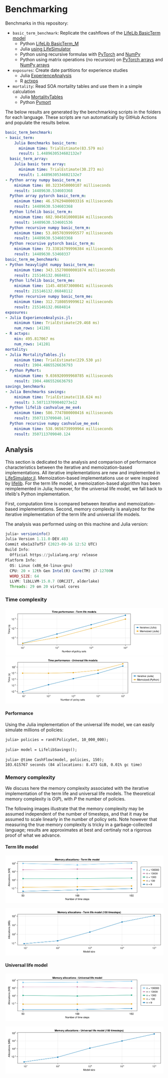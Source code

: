 # Benchmarking

Benchmarks in this repository:

* `basic_term_benchmark`: Replicate the cashflows of the [LifeLib BasicTerm model](https://github.com/lifelib-dev/lifelib/tree/main/lifelib/libraries/basiclife/BasicTerm_M)
    * Python [LifeLib BasicTerm_M](https://github.com/lifelib-dev/lifelib/tree/main/lifelib/libraries/basiclife/BasicTerm_M)
    * Julia [using LifeSimulator](https://github.com/JuliaActuary/LifeSimulator.jl)
    * Python using recursive formulas with [PyTorch](https://github.com/actuarialopensource/benchmarks/blob/main/Python/basicterm_recursive_pytorch.py) and [NumPy](https://github.com/actuarialopensource/benchmarks/blob/main/Python/basicterm_recursive_numpy.py)
    * Python using matrix operations (no recursion) on [PyTorch arrays](https://github.com/actuarialopensource/benchmarks/blob/main/Python/basicterm_array_pytorch.py) and [NumPy arrays](https://github.com/actuarialopensource/benchmarks/blob/main/Python/basicterm_array_numpy.py)
* `exposures`: Create date partitions for experience studies
    * Julia [ExperienceAnalysis](https://github.com/JuliaActuary/ExperienceAnalysis.jl)
    * R [actxps](https://github.com/mattheaphy/actxps)
* `mortality`: Read SOA mortality tables and use them in a simple calculation
    * Julia [MortalityTables](https://github.com/JuliaActuary/MortalityTables.jl)
    * Python [Pymort](https://github.com/actuarialopensource/pymort)

The below results are generated by the benchmarking scripts in the folders for each language. These scripts are run automatically by GitHub Actions and populate the results below. 
```yaml 
basic_term_benchmark:
- basic_term:
    Julia Benchmarks basic_term:
      minimum time: TrialEstimate(83.579 ms)
      result: 1.4489630534602132e7
  basic_term_array:
    Julia basic term array:
      minimum time: TrialEstimate(30.273 ms)
      result: 1.4489630534602132e7
- Python array numpy basic_term_m:
    minimum time: 80.3233450000107 milliseconds
    result: 14489630.534603368
  Python array pytorch basic_term_m:
    minimum time: 46.57629400003316 milliseconds
    result: 14489630.534603368
  Python lifelib basic_term_m:
    minimum time: 602.9045810000184 milliseconds
    result: 14489630.534601536
  Python recursive numpy basic_term_m:
    minimum time: 53.80570399995577 milliseconds
    result: 14489630.534603368
  Python recursive pytorch basic_term_m:
    minimum time: 73.33816799996384 milliseconds
    result: 14489630.53460337
basic_term_me_benchmark:
- Python heavylight numpy basic_term_me:
    minimum time: 343.15270000001874 milliseconds
    result: 215146132.0684811
  Python lifelib basic_term_me:
    minimum time: 1145.485873000041 milliseconds
    result: 215146132.06848112
  Python recursive numpy basic_term_me:
    minimum time: 312.7180859999612 milliseconds
    result: 215146132.0684814
exposures:
- Julia ExperienceAnalysis.jl:
    minimum time: TrialEstimate(29.468 ms)
    num_rows: 141281
- R actxps:
    min: 495.817067 ms
    num_rows: 141281
mortality:
- Julia MortalityTables.jl:
    minimum time: TrialEstimate(229.530 μs)
    result: 1904.4865526636793
- Python PyMort:
    minimum time: 9.036920999960785 milliseconds
    result: 1904.4865526636793
savings_benchmark:
- Julia Benchmarks savings:
    minimum time: TrialEstimate(118.624 ms)
    result: 3.507113709040273e12
- Python lifelib cashvalue_me_ex4:
    minimum time: 586.7747800000416 milliseconds
    result: 3507113709040.141
  Python recursive numpy cashvalue_me_ex4:
    minimum time: 538.9656739999964 milliseconds
    result: 3507113709040.124
```
## Analysis

This section is dedicated to the analysis and comparison of performance characteristics between the iterative and memoization-based implementations. All iterative implementations are new and implemented in [LifeSimulator.jl](https://github.com/JuliaActuary/LifeSimulator.jl). Memoization-based implementations use or were inspired by [lifelib](https://github.com/lifelib-dev/lifelib). For the term life model, a memoization-based algorithm has been reimplemented in Julia; however, for the universal life model, we fall back to lifelib's Python implementation.

First, computation time is compared between iterative and memoization-based implementations. Second, memory complexity is analyzed for the iterative implementation of the term life and universal life models.

The analysis was performed using on this machine and Julia version:

```julia
julia> versioninfo()
Julia Version 1.11.0-DEV.483
Commit ebe1a37af57 (2023-09-16 12:52 UTC)
Build Info:
  Official https://julialang.org/ release
Platform Info:
  OS: Linux (x86_64-linux-gnu)
  CPU: 20 × 12th Gen Intel(R) Core(TM) i7-12700H
  WORD_SIZE: 64
  LLVM: libLLVM-15.0.7 (ORCJIT, alderlake)
  Threads: 29 on 20 virtual cores
```

### Time complexity

![](Julia/analysis/images/time_complexity_basic_life.png)
![](Julia/analysis/images/time_complexity_universal_life.png)

#### Performance

Using the Julia implementation of the universal life model, we can easily simulate millions of policies:

```julia-repl
julia> policies = rand(PolicySet, 10_000_000);

julia> model = LifelibSavings();

julia> @time CashFlow(model, policies, 150);
103.615767 seconds (84 allocations: 8.473 GiB, 0.01% gc time)
```

### Memory complexity

We discuss here the memory complexity associated with the iterative implementation of the term life and universal life models. The theoretical memory complexity is $O(P)$, with $P$ the number of policies.

The following images illustrate that the memory complexity may be assumed independent of the number of timesteps, and that it may be assumed to scale linearly in the number of policy sets. Note however that measuring the true memory complexity is tricky in a garbage-collected language; results are approximates at best and certinaly not a rigorous proof of what we advance.

#### Term life model

![](Julia/analysis/images/memory_complexity_variable_duration_basic_life.png)

![](Julia/analysis/images/memory_complexity_static_duration_basic_life.png)

#### Universal life model

![](Julia/analysis/images/memory_complexity_variable_duration_universal_life.png)

![](Julia/analysis/images/memory_complexity_static_duration_universal_life.png)
